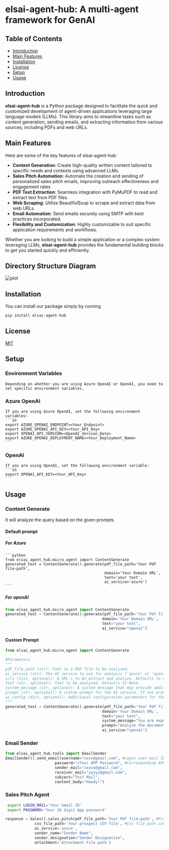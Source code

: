 # elsai-agent-hub: A multi-agent framework for GenAI

## Table of Contents

- [Introduction](#introduction)
- [Main Features](#main-features)
- [Installation](#installation)
- [License](#license)
- [Setup](#setup)
- [Usage](#usage)

## Introduction

**elsai-agent-hub** is a Python package designed to facilitate the quick and 
customized development of agent-driven applications leveraging large language 
models (LLMs). This library aims to streamline tasks such as content generation,
sending emails, and extracting information from various sources, including PDFs 
and web URLs.

## Main Features
Here are some of the key features of elsai-agent-hub:

  - **Content Generation**: Create high-quality written content 
    tailored to specific needs and contexts using advanced LLMs.
  - **Sales Pitch Automation**: Automate the creation and sending of personalized
    sales pitch emails, improving outreach effectiveness and engagement rates
  - **PDF Text Extraction**: Seamless integration with PyMuPDF to read and 
    extract text from PDF files.
  - **Web Scraping**: Utilize BeautifulSoup to scrape and extract data from 
    web URLs.
  - **Email Automation**: Send emails securely using SMTP with best practices 
    incorporated.
  - **Flexibility and Customization**: Highly customizable to suit specific 
    application requirements and workflows.

Whether you are looking to build a simple application or a complex system 
leveraging LLMs, **elsai-agent-hub** provides the fundamental building blocks 
to get you started quickly and efficiently.

## Directory Structure Diagram
   ![plot](source/ElsAI_Agent_Hub.png)

## Installation
You can install our package simply by running

    pip install elsai-agent-hub

## License
[MIT](LICENSE)

## Setup
### Environment Variables
    Depending on whether you are using Azure OpenAI or OpenAI, you need to set specific environment variables.

### Azure OpenAI
    If you are using Azure OpenAI, set the following environment variables:
    ```sh
    export AZURE_OPENAI_ENDPOINT=<Your_Endpoint>
    export AZURE_OPENAI_API_KEY=<Your_API_Key>
    export OPENAI_API_VERSION=<OpenAI_Version_Date>
    export AZURE_OPENAI_DEPLOYMENT_NAME=<Your_Deployment_Name>
    ```
### OpenAI
    If you are using OpenAI, set the following environment variable:
    ```sh
    export OPENAI_API_KEY=<Your_API_Key>
    ```

## Usage
   ### Content Generate
   It will analyze the query based on the given prompts
   
   #### Default prompt
    
   ##### For Azure

    ```python
    from elsai_agent_hub.micro_agent import ContentGenerate
    generated_text = ContentGenerate().generate(pdf_file_path='Your Pdf file-path',
                                                domain='Your Domain URL',
                                                text='your text',
                                                ai_service='azure')
    ```
   ##### For openAI

   ```python
   from elsai_agent_hub.micro_agent import ContentGenerate
   generated_text = ContentGenerate().generate(pdf_file_path='Your Pdf file-path',
                                              domain='Your Domain URL',
                                              text="your text",
                                              ai_service="openai")
   ```

   #### Custom Prompt

   ```python
   from elsai_agent_hub.micro_agent import ContentGenerate

   #Parameters
   """
   pdf_file_path (str): Path to a PDF file to be analyzed.
   ai_service (str): The AI service to use for analysis ('azure' or 'openai').
   urls (list, optional): A URL's to be extract and analyze. Defaults to an empty list. Defaults to None.
   text (str, optional): Text to be analyzed. Defaults to None.
   system_message (str, optional): A system message that may provide additional context for the analysis. Defaults to None.
   prompt (str, optional): A custom prompt for the AI service. If not provided, a default prompt will be used. Defaults to None.
   ai_config (dict, optional): Additional configuration parameters for the AI service. Defaults to an empty dictionary.
   """
   generated_text = ContentGenerate().generate(pdf_file_path='Your Pdf file-path',
                                              domain='Your Domain URL',
                                              text="your text",
                                              system_message="You are expert in data analysis"
                                              prompt="Analyze the document and provide tha valuable business insight"
                                              ai_service="openai") 
   ```

   ### Email Sender

   ```python
   from elsai_agent_hub.tools import EmailSender
   EmailSender().send_email(username="xxxx@gmail.com", #Login user mail ID
                         password="<Your APP Password", #Corresponding APP password for login USER mail
                         sender_mail="xxxxx@gmail.com",
                         receiver_mail="yyyyy@gmail.com",
                         subject="Test Mail",
                         content_body="Howdy!")
   ```

   ### Sales Pitch Agent
   ```sh
    export LOGIN_MAIL='Your Gmail ID'
    export PASSWORD='Your 16 digit App password'
  ```
   ```python
   response = Sales().sales_pitch(pdf_file_path='Your Pdf file-path', #Product Details PDF file path
                csv_file_path='Your prospect CSV file', #Csv file path contains Name, Designation, Mail and Domain, 
                ai_service='azure',
                sender_name="Sender Name",
                sender_designation="Sender Designation",
                attachment='Attachment File path')
  ```